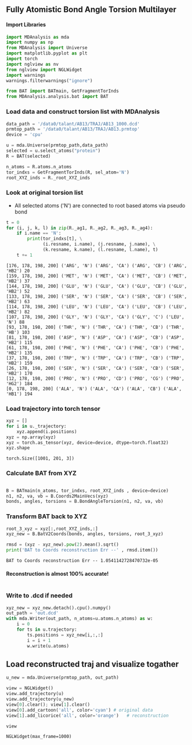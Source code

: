 ## Fully Atomistic Bond Angle Torsion Multilayer

#### Import Libraries


```python
import MDAnalysis as mda
import numpy as np
from MDAnalysis import Universe
import matplotlib.pyplot as plt
import torch
import nglview as nv
from nglview import NGLWidget
import warnings
warnings.filterwarnings("ignore")

from BAT import BATmain, GetFragmentTorInds
from MDAnalysis.analysis.bat import BAT
```

### Load data and construct torsion list with MDAnalysis


```python
data_path = '/data0/talant/AB13/TRAJ/AB13_1000.dcd'
prmtop_path = '/data0/talant/AB13/TRAJ/AB13.prmtop'
device = 'cpu'

u = mda.Universe(prmtop_path,data_path)
selected = u.select_atoms("protein")
R = BAT(selected)

n_atoms = R.atoms.n_atoms 
tor_indxs = GetFragmentTorInds(R, sel_atom='N')
root_XYZ_inds = R._root_XYZ_inds
```

### Look at original torsion list

* All selected atoms ('N') are connected to root based atoms via pseudo bond


```python
t = 0
for (i, j, k, l) in zip(R._ag1, R._ag2, R._ag3, R._ag4):
    if i.name == 'N':
        print(tor_indxs[t], \
              (i.resname, i.name), (j.resname, j.name), \
              (k.resname, k.name), (l.resname, l.name), t)
    t += 1    
```

    [176, 178, 198, 200] ('ARG', 'N') ('ARG', 'CA') ('ARG', 'CB') ('ARG', 'HB2') 20
    [159, 178, 198, 200] ('MET', 'N') ('MET', 'CA') ('MET', 'CB') ('MET', 'HB2') 37
    [144, 178, 198, 200] ('GLU', 'N') ('GLU', 'CA') ('GLU', 'CB') ('GLU', 'HB2') 52
    [133, 178, 198, 200] ('SER', 'N') ('SER', 'CA') ('SER', 'CB') ('SER', 'HB2') 63
    [114, 178, 198, 200] ('LEU', 'N') ('LEU', 'CA') ('LEU', 'CB') ('LEU', 'HB2') 82
    [107, 178, 198, 200] ('GLY', 'N') ('GLY', 'CA') ('GLY', 'C') ('LEU', 'N') 88
    [93, 178, 198, 200] ('THR', 'N') ('THR', 'CA') ('THR', 'CB') ('THR', 'HB') 103
    [81, 178, 198, 200] ('ASP', 'N') ('ASP', 'CA') ('ASP', 'CB') ('ASP', 'HB2') 115
    [61, 178, 198, 200] ('PHE', 'N') ('PHE', 'CA') ('PHE', 'CB') ('PHE', 'HB2') 135
    [37, 178, 198, 200] ('TRP', 'N') ('TRP', 'CA') ('TRP', 'CB') ('TRP', 'HB2') 159
    [26, 178, 198, 200] ('SER', 'N') ('SER', 'CA') ('SER', 'CB') ('SER', 'HB2') 170
    [12, 178, 198, 200] ('PRO', 'N') ('PRO', 'CD') ('PRO', 'CG') ('PRO', 'HG2') 184
    [0, 178, 198, 200] ('ALA', 'N') ('ALA', 'CA') ('ALA', 'CB') ('ALA', 'HB1') 194


### Load trajectory into torch tensor


```python
xyz = []
for i in u._trajectory:
    xyz.append(i.positions)
xyz = np.array(xyz)
xyz = torch.as_tensor(xyz, device=device, dtype=torch.float32)
xyz.shape
```




    torch.Size([1001, 201, 3])



### Calculate BAT from XYZ


```python

```


```python
B = BATmain(n_atoms, tor_indxs, root_XYZ_inds , device=device)    
n1, n2, va, vb = B.Coords2MainVecs(xyz)
bonds, angles, torsions = B.BondAngleTorsion(n1, n2, va, vb)
```

### Transform BAT back to XYZ


```python
root_3_xyz = xyz[:,root_XYZ_inds,:]
xyz_new = B.BatV2Coords(bonds, angles, torsions, root_3_xyz)
```


```python
rmsd = (xyz - xyz_new).pow(2).mean().sqrt()
print('BAT to Coords reconstruction Err --' , rmsd.item())
```

    BAT to Coords reconstruction Err -- 1.0541142728470732e-05


#### Reconstruction is almost 100% accurate!


```python

```

### Write to .dcd if needed


```python
xyz_new = xyz_new.detach().cpu().numpy()
out_path = 'out.dcd'
with mda.Writer(out_path, n_atoms=u.atoms.n_atoms) as w:
    i = 0
    for ts in u.trajectory:
        ts.positions = xyz_new[i,:,:]
        i = i + 1
        w.write(u.atoms)
```

## Load reconstructed traj and visualize togather


```python
u_new = mda.Universe(prmtop_path, out_path)
```


```python
view = NGLWidget()
view.add_trajectory(u)
view.add_trajectory(u_new)
view[0].clear(); view[1].clear() 
view[0].add_cartoon('all', color='cyan') # original data
view[1].add_licorice('all', color='orange')   # reconstruction
```


```python
view
```


    NGLWidget(max_frame=1000)



```python

```


```python

```


```python

```
